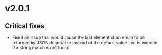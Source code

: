 # v2.0.1

## Critical fixes
* Fixed an issue that would cause the last element of an enum to be returned by JSON deserialize instead of the default value that is wired in if a string match is not found